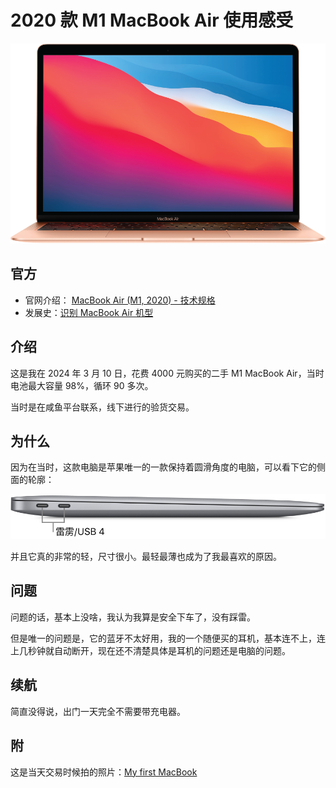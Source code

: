 # 2020 款 M1 MacBook Air 使用感受

![](./images/21.png)

## 官方

- 官网介绍： [MacBook Air (M1, 2020) - 技术规格](https://support.apple.com/zh-cn/111883)
- 发展史：[识别 MacBook Air 机型](https://support.apple.com/zh-cn/102869)

## 介绍

这是我在 2024 年 3 月 10 日，花费 4000 元购买的二手 M1 MacBook Air，当时电池最大容量 98%，循环 90 多次。

当时是在咸鱼平台联系，线下进行的验货交易。

## 为什么

因为在当时，这款电脑是苹果唯一的一款保持着圆滑角度的电脑，可以看下它的侧面的轮廓：

![](./images/22.png)

并且它真的非常的轻，尺寸很小。最轻最薄也成为了我最喜欢的原因。

## 问题

问题的话，基本上没啥，我认为我算是安全下车了，没有踩雷。

但是唯一的问题是，它的蓝牙不太好用，我的一个随便买的耳机，基本连不上，连上几秒钟就自动断开，现在还不清楚具体是耳机的问题还是电脑的问题。

## 续航

简直没得说，出门一天完全不需要带充电器。

## 附

这是当天交易时候拍的照片：[My first MacBook](https://x.com/tyh20011/status/1766755791644885359)
